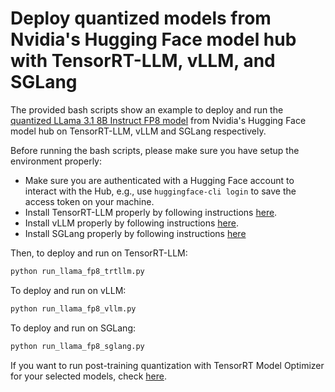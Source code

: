 # Deploy quantized models from Nvidia's Hugging Face model hub with TensorRT-LLM, vLLM, and SGLang

The provided bash scripts show an example to deploy and run the [quantized LLama 3.1 8B Instruct FP8 model](https://huggingface.co/nvidia/Llama-3.1-8B-Instruct-FP8) from Nvidia's Hugging Face model hub on TensorRT-LLM, vLLM and SGLang respectively.

Before running the bash scripts, please make sure you have setup the environment properly:

- Make sure you are authenticated with a Hugging Face account to interact with the Hub, e.g., use `huggingface-cli login` to save the access token on your machine.
- Install TensorRT-LLM properly by following instructions [here](https://nvidia.github.io/TensorRT-LLM/quick-start-guide.html#installation).
- Install vLLM properly by following instructions [here](https://docs.vllm.ai/en/latest/getting_started/installation.html#install-released-versions).
- Install SGLang properly by following instructions [here](https://docs.sglang.ai/start/install.html)

Then, to deploy and run on TensorRT-LLM:

```sh
python run_llama_fp8_trtllm.py
```

To deploy and run on vLLM:

```sh
python run_llama_fp8_vllm.py
```

To deploy and run on SGLang:

```sh
python run_llama_fp8_sglang.py
```

If you want to run post-training quantization with TensorRT Model Optimizer for your selected models, check [here](../llm_ptq/README.md).
